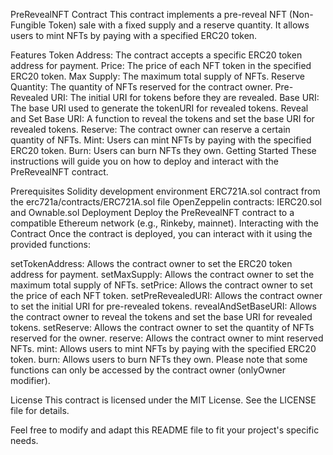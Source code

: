 PreRevealNFT Contract
This contract implements a pre-reveal NFT (Non-Fungible Token) sale with a fixed supply and a reserve quantity. It allows users to mint NFTs by paying with a specified ERC20 token.

Features
Token Address: The contract accepts a specific ERC20 token address for payment.
Price: The price of each NFT token in the specified ERC20 token.
Max Supply: The maximum total supply of NFTs.
Reserve Quantity: The quantity of NFTs reserved for the contract owner.
Pre-Revealed URI: The initial URI for tokens before they are revealed.
Base URI: The base URI used to generate the tokenURI for revealed tokens.
Reveal and Set Base URI: A function to reveal the tokens and set the base URI for revealed tokens.
Reserve: The contract owner can reserve a certain quantity of NFTs.
Mint: Users can mint NFTs by paying with the specified ERC20 token.
Burn: Users can burn NFTs they own.
Getting Started
These instructions will guide you on how to deploy and interact with the PreRevealNFT contract.

Prerequisites
Solidity development environment
ERC721A.sol contract from the erc721a/contracts/ERC721A.sol file
OpenZeppelin contracts: IERC20.sol and Ownable.sol
Deployment
Deploy the PreRevealNFT contract to a compatible Ethereum network (e.g., Rinkeby, mainnet).
Interacting with the Contract
Once the contract is deployed, you can interact with it using the provided functions:

setTokenAddress: Allows the contract owner to set the ERC20 token address for payment.
setMaxSupply: Allows the contract owner to set the maximum total supply of NFTs.
setPrice: Allows the contract owner to set the price of each NFT token.
setPreRevealedURI: Allows the contract owner to set the initial URI for pre-revealed tokens.
revealAndSetBaseURI: Allows the contract owner to reveal the tokens and set the base URI for revealed tokens.
setReserve: Allows the contract owner to set the quantity of NFTs reserved for the owner.
reserve: Allows the contract owner to mint reserved NFTs.
mint: Allows users to mint NFTs by paying with the specified ERC20 token.
burn: Allows users to burn NFTs they own.
Please note that some functions can only be accessed by the contract owner (onlyOwner modifier).

License
This contract is licensed under the MIT License. See the LICENSE file for details.

Feel free to modify and adapt this README file to fit your project's specific needs.
